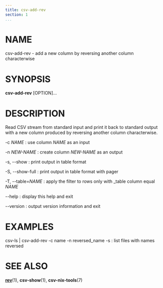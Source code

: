 ```yaml
---
title: csv-add-rev
section: 1
...
```


# NAME #

csv-add-rev - add a new column by reversing another column characterwise

# SYNOPSIS #

**csv-add-rev** [OPTION]...

# DESCRIPTION #

Read CSV stream from standard input and print it back to standard output with
a new column produced by reversing another column characterwise.

-c *NAME*
:   use column *NAME* as an input

-n *NEW-NAME*
:   create column *NEW-NAME* as an output

-s, \--show
:   print output in table format

-S, \--show-full
:   print output in table format with pager

-T, \--table=*NAME*
:   apply the filter to rows only with _table column equal *NAME*

\--help
:   display this help and exit

\--version
:   output version information and exit

# EXAMPLES #

csv-ls | csv-add-rev -c name -n reversed_name -s
:   list files with names reversed

# SEE ALSO #

**[rev](http://man7.org/linux/man-pages/man1/rev.1.html)**(1),
**csv-show**(1), **csv-nix-tools**(7)
